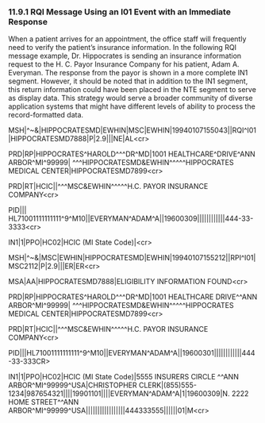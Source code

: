 ### 11.9.1 RQI Message Using an I01 Event with an Immediate Response

When a patient arrives for an appointment, the office staff will frequently need to verify the patient’s insurance information. In the following RQI message example, Dr. Hippocrates is sending an insurance information request to the H. C. Payor Insurance Company for his patient, Adam A. Everyman. The response from the payor is shown in a more complete IN1 segment. However, it should be noted that in addition to the IN1 segment, this return information could have been placed in the NTE segment to serve as display data. This strategy would serve a broader community of diverse application systems that might have different levels of ability to process the record-formatted data.

MSH|^~\&|HIPPOCRATESMD|EWHIN|MSC|EWHIN|19940107155043||RQI^I01|HIPPOCRATESMD7888|P|2.9|||NE|AL&lt;cr>

PRD|RP|HIPPOCRATES^HAROLD^^^DR^MD|1001 HEALTHCARE^DRIVE^ANN ARBOR^MI^99999| ^^^HIPPOCRATESMD&EWHIN^^^^^HIPPOCRATES MEDICAL CENTER|HIPPOCRATESMD7899&lt;cr>

PRD|RT|HCIC||^^^MSC&EWHIN^^^^^H.C. PAYOR INSURANCE COMPANY&lt;cr>

PID||| HL71001111111111^9^M10||EVERYMAN^ADAM^A||19600309||||||||||||444-33-3333&lt;cr>

IN1|1|PPO|HC02|HCIC (MI State Code)|&lt;cr>

MSH|^~\&|MSC|EWHIN|HIPPOCRATESMD|EWHIN|19940107155212||RPI^I01|MSC2112|P|2.9|||ER|ER&lt;cr>

MSA|AA|HIPPOCRATESMD7888|ELIGIBILITY INFORMATION FOUND&lt;cr>

PRD|RP|HIPPOCRATES^HAROLD^^^DR^MD|1001 HEALTHCARE DRIVE^^ANN ARBOR^MI^99999| ^^^HIPPOCRATESMD&EWHIN^^^^^HIPPOCRATES MEDICAL CENTER|HIPPOCRATESMD7899&lt;cr>

PRD|RT|HCIC||^^^MSC&EWHIN^^^^^H.C. PAYOR INSURANCE COMPANY&lt;cr>

PID|||HL71001111111111^9^M10||EVERYMAN^ADAM^A||19600301||||||||||||444-33-333CR>

IN1|1|PPO|HC02|HCIC (MI State Code)|5555 INSURERS CIRCLE ^^ANN ARBOR^MI^99999^USA|CHRISTOPHER CLERK|(855)555-1234|987654321||||19901101||||EVERYMAN^ADAM^A|1|19600309|N. 2222 HOME STREET^^ANN ARBOR^MI^99999^USA|||||||||||||||||444333555||||||01|M&lt;cr>

